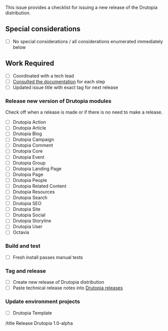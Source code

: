 This issue provides a checklist for issuing a new release of the Drutopia distribution.

## Special considerations

* [ ] No special considerations / all considerations enumerated immediately below 

## Work Required

* [ ] Coordinated with a tech lead
* [ ] [Consulted the documentation](http://docs.drutopia.org/en/latest/issuing-new-release-of-features-and-distribution.html) for each step
* [ ] Updated issue title with exact tag for next release

### Release new version of Drutopia modules

Check off when a release is made or if there is no need to make a release.

* [ ] Drutopia Action
* [ ] Drutopia Article
* [ ] Drutopia Blog
* [ ] Drutopia Campaign
* [ ] Drutopia Comment
* [ ] Drutopia Core
* [ ] Drutopia Event
* [ ] Drutopia Group
* [ ] Drutopia Landing Page
* [ ] Drutopia Page
* [ ] Drutopia People
* [ ] Drutopia Related Content
* [ ] Drutopia Resources
* [ ] Drutopia Search
* [ ] Drutopia SEO
* [ ] Drutopia Site
* [ ] Drutopia Social
* [ ] Drutopia Storyline
* [ ] Drutopia User
* [ ] Octavia

### Build and test

* [ ] Fresh install passes manual tests

### Tag and release

* [ ] Create new release of Drutopia distribution
* [ ] Paste technical release notes into [Drutopia releases](https://gitlab.com/drutopia/documentation/edit/master/drutopia-releases.md)

### Update environment projects

* [ ] Drutopia Template


/title Release Drutopia 1.0-alpha<complete exact tag>
